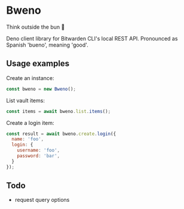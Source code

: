 # Bweno

Think outside the bun :taco:

Deno client library for Bitwarden CLI's local REST API. Pronounced as Spanish
'bueno', meaning 'good'.

## Usage examples

Create an instance:

```javascript
const bweno = new Bweno();
```

List vault items:

```javascript
const items = await bweno.list.items();
```

Create a login item:

```javascript
const result = await bweno.create.login({
  name: 'foo',
  login: {
    username: 'foo',
    password: 'bar',
  }
});
```

## Todo
* request query options
